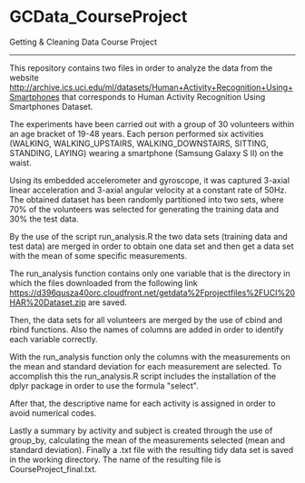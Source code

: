 # GCData_CourseProject
Getting &amp; Cleaning Data Course Project

----------

This repository contains two files in order to analyze the data from the website <http://archive.ics.uci.edu/ml/datasets/Human+Activity+Recognition+Using+Smartphones> that corresponds to Human Activity Recognition Using Smartphones Dataset.

The experiments have been carried out with a group of 30 volunteers within an age bracket of 19-48 years. Each person performed six activities (WALKING, WALKING_UPSTAIRS, WALKING_DOWNSTAIRS, SITTING, STANDING, LAYING) wearing a smartphone (Samsung Galaxy S II) on the waist.

Using its embedded accelerometer and gyroscope, it was captured 3-axial linear acceleration and 3-axial angular velocity at a constant rate of 50Hz. The obtained dataset has been randomly partitioned into two sets, where 70% of the volunteers was selected for generating the training data and 30% the test data. 

By the use of the script run_analysis.R the two data sets (training data and test data) are merged in order to obtain one data set and then get a data set with the mean of some specific measurements.

The run_analysis function contains only one variable that is the directory in which the files downloaded from the following link <https://d396qusza40orc.cloudfront.net/getdata%2Fprojectfiles%2FUCI%20HAR%20Dataset.zip> are saved. 

Then, the data sets for all volunteers are merged by the use of cbind and rbind functions. Also the names of columns are added in order to identify each variable correctly.

With the run_analysis function only the columns with the measurements on the mean and standard deviation for each measurement are selected. To accomplish this the run_analysis.R script includes the installation of the dplyr package in order to use the formula "select".

After that, the descriptive name for each activity is assigned in order to avoid numerical codes.

Lastly a summary by activity and subject is created through the use of group_by, calculating the mean of the measurements selected (mean and standard deviation). Finally a .txt file with the resulting tidy data set is saved in the working directory. The name of the resulting file is CourseProject_final.txt.